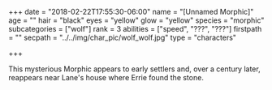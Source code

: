 +++
date = "2018-02-22T17:55:30-06:00"
name = "[Unnamed Morphic]"
age = ""
hair = "black"
eyes = "yellow"
glow = "yellow"
species = "morphic"
subcategories = ["wolf"]
rank = 3
abilities = ["speed", "???", "???"]
firstpath = ""
secpath = "../../img/char_pic/wolf_wolf.jpg"
type = "characters"

+++

This mysterious Morphic appears to early settlers and, over a century later, reappears near Lane's house where Errie found the stone.
